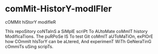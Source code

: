 # comMit-HistorY-modIFIer
cOMMit hiStorY modifIeR

ThIs repoSitory coNTaInS a SiMplE scriPt To AUtoMate coMmIT history ModifIcaTions. The puRPoSe IS To test Git coMmIT aUToMaTiOn, exPlOrE how COmmIt hIsTorY can be aLtered, And experimenT WiTh GeNeraTinG cOmmiTs uSing scripTs.
